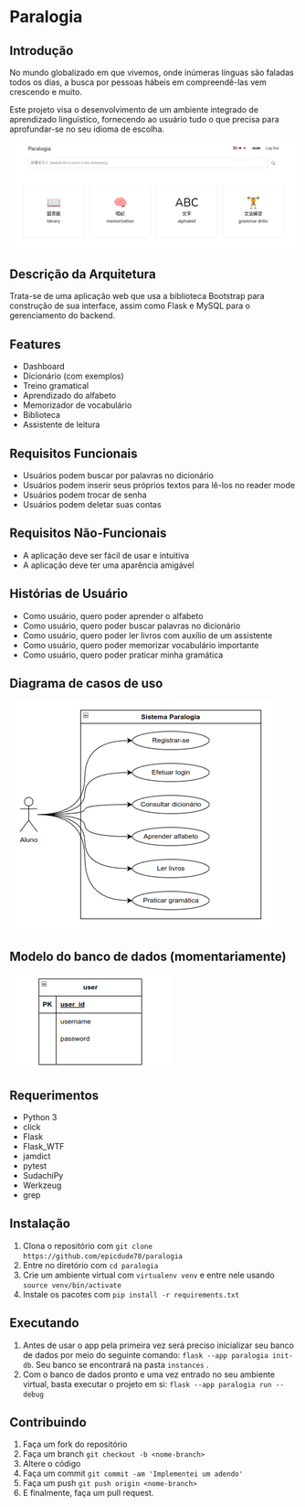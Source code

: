 # Paralogia
## Introdução
No mundo globalizado em que vivemos, onde inúmeras línguas são faladas todos os dias, a busca por pessoas hábeis em  compreendê-las vem crescendo e muito.

Este projeto visa o desenvolvimento de um ambiente integrado 
de aprendizado linguístico, fornecendo ao usuário tudo o que 
precisa para aprofundar-se no seu idioma de escolha.

![Screenshot](dashboard.png)

## Descrição da Arquitetura

Trata-se de uma aplicação web que usa a biblioteca Bootstrap para construção de sua interface, assim como Flask e MySQL para o gerenciamento do backend. 

## Features
- Dashboard
- Dicionário (com exemplos)
- Treino gramatical
- Aprendizado do alfabeto
- Memorizador de vocabulário
- Biblioteca
- Assistente de leitura

## Requisitos Funcionais
- Usuários podem buscar por palavras no dicionário
- Usuários podem inserir seus próprios textos para lê-los no reader mode
- Usuários podem trocar de senha
- Usuários podem deletar suas contas

## Requisitos Não-Funcionais
- A aplicação deve ser fácil de usar e intuitiva
- A aplicação deve ter uma aparência amigável	

## Histórias de Usuário
- Como usuário, quero poder aprender o alfabeto​
- Como usuário, quero poder buscar palavras no dicionário​
- Como usuário, quero poder ler livros com auxílio de um assistente​
- Como usuário, quero poder memorizar vocabulário importante​
- Como usuário, quero poder praticar minha gramática

## Diagrama de casos de uso

![Screenshot](usecase.png)

## Modelo do banco de dados (momentariamente)

![Screenshot](database.png)

## Requerimentos
- Python 3
- click
- Flask
- Flask_WTF
- jamdict
- pytest
- SudachiPy
- Werkzeug
- grep

## Instalação
1. Clona o repositório com `git clone https://github.com/epicdude78/paralogia`
2. Entre no diretório com `cd paralogia`
3. Crie um ambiente virtual com `virtualenv venv` e entre nele usando `source venv/bin/activate`
3. Instale os pacotes com `pip install -r requirements.txt`

## Executando
1. Antes de usar o app pela primeira vez será preciso inicializar seu banco de dados por meio do seguinte comando: `flask --app paralogia init-db`. Seu banco se encontrará na pasta `instances` .
2. Com o banco de dados pronto e uma vez entrado no seu ambiente virtual, basta executar o projeto em si: `flask --app paralogia run --debug`

## Contribuindo
1. Faça um fork do repositório
2. Faça um branch `git checkout -b <nome-branch>`
3. Altere o código
4. Faça um commit `git commit -am 'Implementei um adendo'`
5. Faça um push `git push origin <nome-branch>`
6. E finalmente, faça um pull request.
